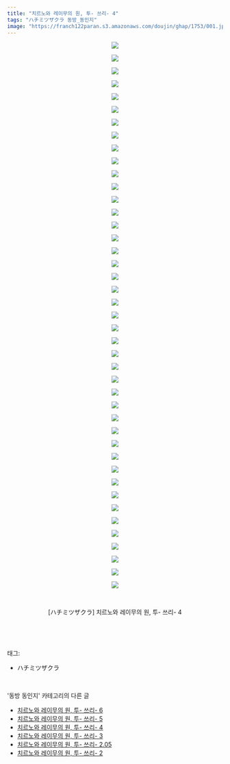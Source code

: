 ```yaml
---
title: "치르노와 레이무의 원, 투- 쓰리- 4"
tags: "ハチミツザクラ 동방_동인지"
image: "https://franch122paran.s3.amazonaws.com/doujin/ghap/1753/001.jpg"
---
```

<div class="article">
<p style="text-align: center; clear: none; float: none;"><img src="{{ site.imgserver7 }}/ghap/1753/001.jpg"/></p>
<p style="text-align: center; clear: none; float: none;"><img src="{{ site.imgserver7 }}/ghap/1753/002.jpg"/></p>
<p style="text-align: center; clear: none; float: none;"><img src="{{ site.imgserver7 }}/ghap/1753/003.jpg"/></p>
<p style="text-align: center; clear: none; float: none;"><img src="{{ site.imgserver7 }}/ghap/1753/004.jpg"/></p>
<p style="text-align: center; clear: none; float: none;"><img src="{{ site.imgserver7 }}/ghap/1753/005.jpg"/></p>
<p style="text-align: center; clear: none; float: none;"><img src="{{ site.imgserver7 }}/ghap/1753/006.jpg"/></p>
<p style="text-align: center; clear: none; float: none;"><img src="{{ site.imgserver7 }}/ghap/1753/007.jpg"/></p>
<p style="text-align: center; clear: none; float: none;"><img src="{{ site.imgserver7 }}/ghap/1753/008.jpg"/></p>
<p style="text-align: center; clear: none; float: none;"><img src="{{ site.imgserver7 }}/ghap/1753/009.jpg"/></p>
<p style="text-align: center; clear: none; float: none;"><img src="{{ site.imgserver7 }}/ghap/1753/010.jpg"/></p>
<p style="text-align: center; clear: none; float: none;"><img src="{{ site.imgserver7 }}/ghap/1753/011.jpg"/></p>
<p style="text-align: center; clear: none; float: none;"><img src="{{ site.imgserver7 }}/ghap/1753/012.jpg"/></p>
<p style="text-align: center; clear: none; float: none;"><img src="{{ site.imgserver7 }}/ghap/1753/013.jpg"/></p>
<p style="text-align: center; clear: none; float: none;"><img src="{{ site.imgserver7 }}/ghap/1753/014.jpg"/></p>
<p style="text-align: center; clear: none; float: none;"><img src="{{ site.imgserver7 }}/ghap/1753/015.jpg"/></p>
<p style="text-align: center; clear: none; float: none;"><img src="{{ site.imgserver7 }}/ghap/1753/016.jpg"/></p>
<p style="text-align: center; clear: none; float: none;"><img src="{{ site.imgserver7 }}/ghap/1753/017.jpg"/></p>
<p style="text-align: center; clear: none; float: none;"><img src="{{ site.imgserver7 }}/ghap/1753/018.jpg"/></p>
<p style="text-align: center; clear: none; float: none;"><img src="{{ site.imgserver7 }}/ghap/1753/019.jpg"/></p>
<p style="text-align: center; clear: none; float: none;"><img src="{{ site.imgserver7 }}/ghap/1753/020.jpg"/></p>
<p style="text-align: center; clear: none; float: none;"><img src="{{ site.imgserver7 }}/ghap/1753/021.jpg"/></p>
<p style="text-align: center; clear: none; float: none;"><img src="{{ site.imgserver7 }}/ghap/1753/022.jpg"/></p>
<p style="text-align: center; clear: none; float: none;"><img src="{{ site.imgserver7 }}/ghap/1753/023.jpg"/></p>
<p style="text-align: center; clear: none; float: none;"><img src="{{ site.imgserver7 }}/ghap/1753/024.jpg"/></p>
<p style="text-align: center; clear: none; float: none;"><img src="{{ site.imgserver7 }}/ghap/1753/025.jpg"/></p>
<p style="text-align: center; clear: none; float: none;"><img src="{{ site.imgserver7 }}/ghap/1753/026.jpg"/></p>
<p style="text-align: center; clear: none; float: none;"><img src="{{ site.imgserver7 }}/ghap/1753/027.jpg"/></p>
<p style="text-align: center; clear: none; float: none;"><img src="{{ site.imgserver7 }}/ghap/1753/028.jpg"/></p>
<p style="text-align: center; clear: none; float: none;"><img src="{{ site.imgserver7 }}/ghap/1753/029.jpg"/></p>
<p style="text-align: center; clear: none; float: none;"><img src="{{ site.imgserver7 }}/ghap/1753/030.jpg"/></p>
<p style="text-align: center; clear: none; float: none;"><img src="{{ site.imgserver7 }}/ghap/1753/031.jpg"/></p>
<p style="text-align: center; clear: none; float: none;"><img src="{{ site.imgserver7 }}/ghap/1753/032.jpg"/></p>
<p style="text-align: center; clear: none; float: none;"><img src="{{ site.imgserver7 }}/ghap/1753/033.jpg"/></p>
<p style="text-align: center; clear: none; float: none;"><img src="{{ site.imgserver7 }}/ghap/1753/034.jpg"/></p>
<p style="text-align: center; clear: none; float: none;"><img src="{{ site.imgserver7 }}/ghap/1753/035.jpg"/></p>
<p style="text-align: center; clear: none; float: none;"><img src="{{ site.imgserver7 }}/ghap/1753/036.jpg"/></p>
<p style="text-align: center; clear: none; float: none;"><img src="{{ site.imgserver7 }}/ghap/1753/037.jpg"/></p>
<p style="text-align: center; clear: none; float: none;"><img src="{{ site.imgserver7 }}/ghap/1753/038.jpg"/></p>
<p style="text-align: center; clear: none; float: none;"><img src="{{ site.imgserver7 }}/ghap/1753/039.jpg"/></p>
<p style="text-align: center; clear: none; float: none;"><img src="{{ site.imgserver7 }}/ghap/1753/040.jpg"/></p>
<p style="text-align: center; clear: none; float: none;"><img src="{{ site.imgserver7 }}/ghap/1753/041.jpg"/></p>
<p style="text-align: center; clear: none; float: none;"><img src="{{ site.imgserver7 }}/ghap/1753/042.jpg"/></p>
<p style="text-align: center; clear: none; float: none;"><img src="{{ site.imgserver7 }}/ghap/1753/043.jpg"/></p>
<p style="text-align: center; clear: none; float: none;"><br/></p>
<p style="text-align: center; clear: none; float: none;">[ハチミツザクラ] 치르노와 레이무의 원, 투- 쓰리- 4</p>
<p><br/></p>
</div><br/>
<div class="tagTrail">
<p>태그: </p>
<ul>
<li>ハチミツザクラ</li>
</ul>
</div><br/>
<div class="another">
<p>'동방 동인지' 카테고리의 다른 글</p>
<ul>
<li><a href="/ghap_1755">치르노와 레이무의 원, 투- 쓰리- 6</a></li>
<li><a href="/ghap_1754">치르노와 레이무의 원, 투- 쓰리- 5</a></li>
<li><a href="/ghap_1753">치르노와 레이무의 원, 투- 쓰리- 4</a></li>
<li><a href="/ghap_1752">치르노와 레이무의 원, 투- 쓰리- 3</a></li>
<li><a href="/ghap_1751">치르노와 레이무의 원, 투- 쓰리- 2.05</a></li>
<li><a href="/ghap_1750">치르노와 레이무의 원, 투- 쓰리- 2</a></li>
</ul>
</div><br/>
<div class="cb_module cb_fluid">
<div class="cb_wrt cb_profile">
</div><!-- commentList close -->
</div><br/>
